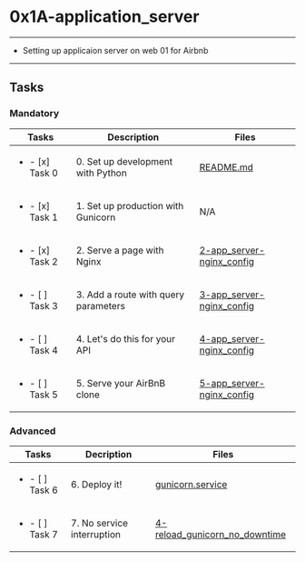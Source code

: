 # 0x1A-application_server

---

* Setting up applicaion server on web 01 for Airbnb

---

## Tasks

### Mandatory

| Tasks | Description | Files |
| ----- | ----- | ----- |
| <ul><li> - [x] Task 0 </li></ul> | 0. Set up development with Python | [README.md](README.md) |
| <ul><li> - [x] Task 1 </li></ul> | 1. Set up production with Gunicorn | N/A |
| <ul><li> - [x] Task 2 </li></ul> | 2. Serve a page with Nginx | [2-app_server-nginx_config](2-app_server-nginx_config) |
| <ul><li> - [ ] Task 3 </li></ul> | 3. Add a route with query parameters | [3-app_server-nginx_config](3-app_server-nginx_config) |
| <ul><li> - [ ] Task 4 </li></ul> | 4. Let's do this for your API | [4-app_server-nginx_config](4-app_server-nginx_config) |
| <ul><li> - [ ] Task 5 </li></ul> | 5. Serve your AirBnB clone | [5-app_server-nginx_config](5-app_server-nginx_config) |

### Advanced

| Tasks | Decription | Files |
| ----- | ----- | ----- |
| <ul><li> - [ ] Task 6 </li></ul> | 6. Deploy it! | [gunicorn.service](gunicorn.service) |
| <ul><li> - [ ] Task 7 </li></ul> | 7. No service interruption | [4-reload_gunicorn_no_downtime](4-reload_gunicorn_no_downtime) |
